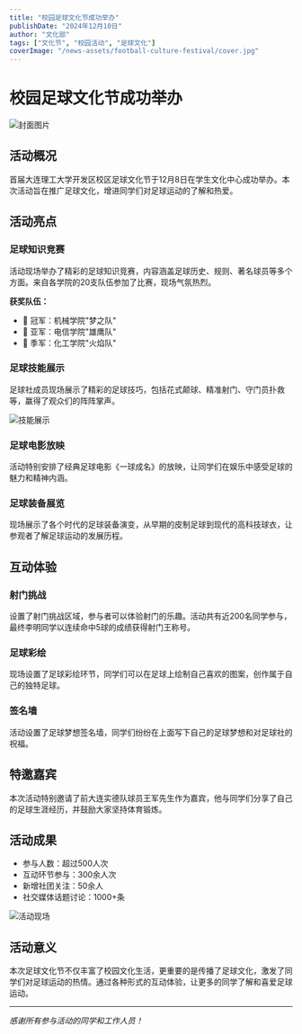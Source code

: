 ```yaml
---
title: "校园足球文化节成功举办"
publishDate: "2024年12月10日"
author: "文化部"
tags: ["文化节", "校园活动", "足球文化"]
coverImage: "/news-assets/football-culture-festival/cover.jpg"
---
```


# 校园足球文化节成功举办

![封面图片](/news-assets/football-culture-festival/cover.jpg)

## 活动概况

首届大连理工大学开发区校区足球文化节于12月8日在学生文化中心成功举办。本次活动旨在推广足球文化，增进同学们对足球运动的了解和热爱。

## 活动亮点

### 足球知识竞赛

活动现场举办了精彩的足球知识竞赛，内容涵盖足球历史、规则、著名球员等多个方面。来自各学院的20支队伍参加了比赛，现场气氛热烈。

**获奖队伍：**
- 🥇 冠军：机械学院"梦之队"
- 🥈 亚军：电信学院"雄鹰队"  
- 🥉 季军：化工学院"火焰队"

### 足球技能展示

足球社成员现场展示了精彩的足球技巧，包括花式颠球、精准射门、守门员扑救等，赢得了观众们的阵阵掌声。

![技能展示](/news-assets/football-culture-festival/skill-show.jpg)

### 足球电影放映

活动特别安排了经典足球电影《一球成名》的放映，让同学们在娱乐中感受足球的魅力和精神内涵。

### 足球装备展览

现场展示了各个时代的足球装备演变，从早期的皮制足球到现代的高科技球衣，让参观者了解足球运动的发展历程。

## 互动体验

### 射门挑战

设置了射门挑战区域，参与者可以体验射门的乐趣。活动共有近200名同学参与，最终李明同学以连续命中5球的成绩获得射门王称号。

### 足球彩绘

现场设置了足球彩绘环节，同学们可以在足球上绘制自己喜欢的图案，创作属于自己的独特足球。

### 签名墙

活动设置了足球梦想签名墙，同学们纷纷在上面写下自己的足球梦想和对足球社的祝福。

## 特邀嘉宾

本次活动特别邀请了前大连实德队球员王军先生作为嘉宾，他与同学们分享了自己的足球生涯经历，并鼓励大家坚持体育锻炼。

## 活动成果

- 参与人数：超过500人次
- 互动环节参与：300余人次
- 新增社团关注：50余人
- 社交媒体话题讨论：1000+条

![活动现场](/news-assets/football-culture-festival/event-scene.jpg)

## 活动意义

本次足球文化节不仅丰富了校园文化生活，更重要的是传播了足球文化，激发了同学们对足球运动的热情。通过各种形式的互动体验，让更多的同学了解和喜爱足球运动。

---

*感谢所有参与活动的同学和工作人员！*
